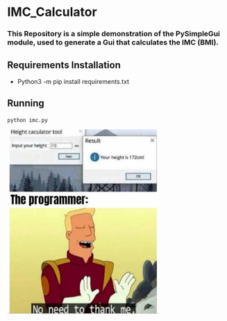 # IMC_Calculator

### This Repository is a simple demonstration of the PySimpleGui module, used to generate a Gui that calculates the IMC (BMI).

## Requirements Installation

* Python3 -m pip install requirements.txt

## Running

    python imc.py

<p align="left">
  <img src="image.jpg" width="350" >
</p>
